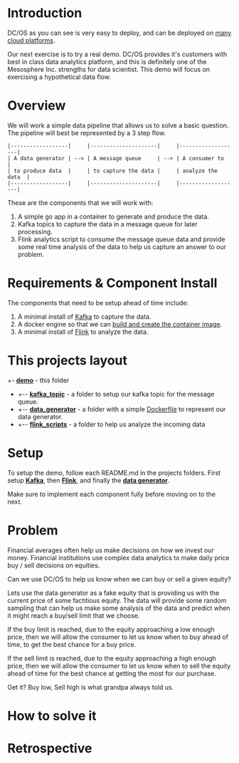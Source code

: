 # Introduction

DC/OS as you can see is very easy to deploy, and can be deployed on [many cloud platforms](https://dcos.io/install/).

Our next exercise is to try a real demo.  DC/OS provides it's customers with best in class data analytics platform, and
this is definitely one of the Mesosphere Inc. strengths for data scientist.  This demo will focus on exercising a hypothetical data flow.

# Overview

We will work a simple data pipeline that allows us to solve a basic question.
The pipeline will best be represented by a 3 step flow.

```text
|------------------|     |---------------------|     |-------------------|
| A data generator | --> | A message queue     | --> | A consumer to     |
| to produce data  |     | to capture the data |     | analyze the data  |
|------------------|     |---------------------|     |-------------------|
```

These are the components that we will work with:
1. A simple go app in a container to generate and produce the data.
2. Kafka topics to capture the data in a message queue for later processing.
3. Flink analytics script to consume the message queue data and provide some
   real time analysis of the data to help us capture an answer to our problem.

# Requirements & Component Install

The components that need to be setup ahead of time include:
1. A minimal install of [Kafka](https://github.com/dcos/examples/tree/master/kafka/1.9) to capture the data.
2. A docker engine so that we can [build and create the container image](data_generator/README.md).
3. A minimal install of [Flink](https://github.com/dcos/examples/tree/master/flink/1.9) to analyze the data.

# This projects layout

+- [**demo**](README.md) - this folder
- +-- [**kafka_topic**](kafka_topic) - a folder to setup our kafka topic for the message queue.
- +-- [**data_generator**](data_generator/README.md) - a folder with a simple [Dockerfile](data_generator/Dockerfile) to represent our data generator.
- +-- [**flink_scripts**](flink_scripts) - a folder to help us analyze the incoming data

# Setup

To setup the demo, follow each README.md in the projects folders.  First setup
[**Kafka**](kafka_topic), then [**Flink**](flink_scripts), and finally the [**data generator**](data_generator/README.md).

Make sure to implement each component fully before moving on to the next.

# Problem

Financial averages often help us make decisions on how we invest our money.  Financial
institutions use complex data analytics to make daily price buy / sell decisions on equities.

Can we use DC/OS to help us know when we can buy or sell a given equity?

Lets use the data generator as a fake equity that is providing us with the current price of
some factitious equity.   The data will provide some random sampling that can help us
make some analysis of the data and predict when it might reach a buy/sell limit that we choose.

If the buy limit is reached, due to the equity approaching a low enough price, then we will allow
the consumer to let us know when to buy ahead of time, to get the best chance for a buy price.

If the sell limit is reached, due to the equity approaching a high enough price, then we will allow
the consumer to let us know when to sell the equity ahead of time for the best chance at getting the most for our purchase.

Get it?  Buy low, Sell high is what grandpa always told us.

# How to solve it


# Retrospective
